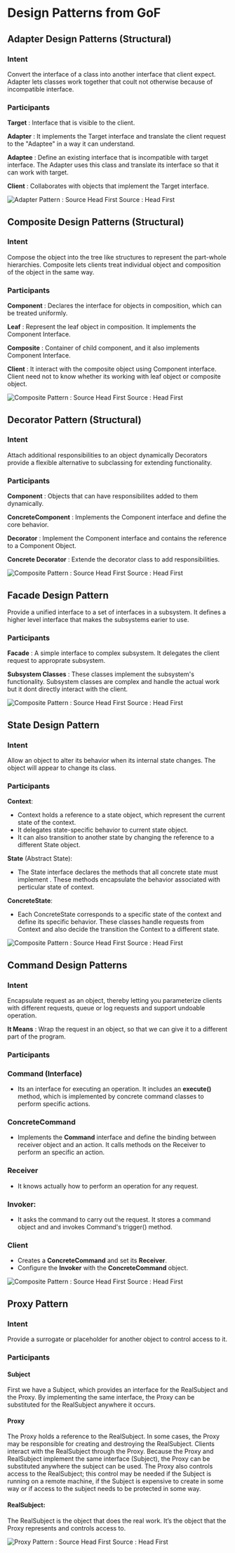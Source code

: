 # Design Patterns from GoF

## Adapter Design Patterns (Structural)

### Intent
Convert the interface of a class into another interface that client expect. Adapter lets classes work together that coult not otherwise because of incompatible interface.

### Participants 
**Target** : Interface that is visible to the client.

**Adapter** : It implements the Target interface and translate the client request to the "Adaptee" in a way it can understand. 

**Adaptee** : Define an existing interface that is incompatible with target interface. The Adapter uses this class and translate its interface so that it can work with target. 

**Client** : Collaborates with objects that implement the Target interface. 

![Adapter Pattern : Source Head First ](assests/adapter.JPG) Source : Head First 

## Composite Design Patterns (Structural)
### Intent
Compose the object into the tree like structures to represent the part-whole hierarchies. Composite lets clients treat individual object and composition of the object in the same way.

### Participants 

**Component** : Declares the interface for objects in composition, which can be treated uniformly.

**Leaf** : Represent the leaf object in composition. It implements the Component Interface.

**Composite** :  Container of child component, and it also implements Component Interface. 

**Client** : It interact with the composite object using Component interface. Client need not to know whether its working with leaf object or composite object.

![Composite Pattern : Source Head First ](assests/Composite.JPG) Source : Head First 


## Decorator Pattern  (Structural)

### Intent 

Attach additional responsibilities to an object dynamically Decorators provide a flexible alternative to subclassing for extending functionality. 

### Participants 

**Component**  : Objects that can have responsibilites added to them dynamically. 

**ConcreteComponent** : Implements the Component interface and define the core behavior. 

**Decorator** : Implement the Component interface and contains the reference to a Component Object.

**Concrete Decorator** : Extende the decorator class to add responsibilities. 

![Composite Pattern : Source Head First ](assests/Decorator.JPG) Source : Head First 


## Facade Design Pattern

Provide a unified interface to a set of interfaces in a subsystem. It defines a higher level interface that makes the subsystems earier to use. 

### Participants 

**Facade** : A simple interface to complex subsystem. It delegates the client request to approprate subsystem. 

**Subsystem Classes** : These classes implement the subsystem's functionality. Subsystem classes are complex and handle the actual work but it dont directly interact with the client. 

![Composite Pattern : Source Head First ](assests/facade.JPG) Source : Head First 

## State Design Pattern

### Intent 
Allow an object to alter its behavior when its internal state changes. The object will appear to change its class.

### Participants 

**Context**:
 - Context holds a reference to  a state object, which represent the current state of the context.
 - It delegates state-specific behavior to current state object.
 - It can also transition to another state by changing the reference to a different State object.

**State** (Abstract State):
 - The State interface declares the methods that all concrete state must implement . These methods encapsulate the behavior associated with perticular state of context.

**ConcreteState**: 
 - Each ConcreteState corresponds to a specific state of the context and define its specific behavior. These classes handle requests from Context and also decide the transition the Context to a different state.  

![Composite Pattern : Source Head First ](assests/state.JPG) Source : Head First 

 
## Command Design Patterns 

### Intent 
Encapsulate request as an object, thereby letting you parameterize clients with different requests, queue or log requests and support undoable operation. 

**It Means** : Wrap the request in an object, so that we can give it to a different part of the program. 

### Participants

### Command (Interface)
 -  Its an interface for executing an operation. It includes an **execute()** method, which is implemented by concrete command classes to perform specific actions. 

### ConcreteCommand
 - Implements the **Command** interface and define the binding between receiver object and an action. It calls methods on the Receiver to perform an specific an action. 

### Receiver 
 - It knows actually how to perform an operation for any request. 

### Invoker:
 - It asks the command to carry out the request. It stores a command object and and invokes Command's trigger() method. 

### Client
 - Creates a **ConcreteCommand** and set its **Receiver**.
 - Configure the **Invoker** with the **ConcreteCommand** object. 

![Composite Pattern : Source Head First ](assests/command.JPG) Source : Head First 

## Proxy Pattern

### Intent 
Provide a surrogate or placeholder for another object to control access to it.

### Participants

#### Subject
First we have a Subject, which provides an interface for the RealSubject and the Proxy. By implementing the same interface, the Proxy can be substituted for the RealSubject anywhere it occurs.

#### Proxy
The Proxy holds a reference to the RealSubject. In some cases, the Proxy may be responsible for creating and destroying the RealSubject. Clients interact with the RealSubject through the Proxy. Because the Proxy and RealSubject implement the same interface (Subject), the Proxy can be substituted anywhere the subject can be used. The Proxy also controls access to the RealSubject; this control may be needed if the Subject is running on a remote machine, if the Subject is expensive to create in some way or if access to the subject needs to be protected in some way.

#### RealSubject:
The RealSubject is the object that does the real work. It’s the object that the Proxy represents and controls access to.

![Proxy Pattern : Source Head First ](assests/proxy.JPG) Source : Head First 



